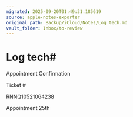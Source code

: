 ```yaml
---
migrated: 2025-09-20T01:49:31.185619
source: apple-notes-exporter
original_path: Backup/iCloud/Notes/Log tech.md
vault_folder: Inbox/to-review
---
```

# Log tech# 

Appointment Confirmation 

Ticket #

RNNQ10521064238

Appointment 25th
